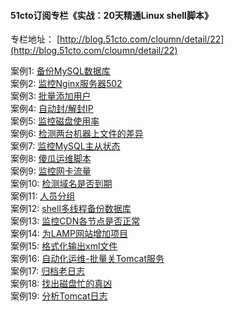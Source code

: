 #### 51cto订阅专栏《实战：20天精通Linux shell脚本》
专栏地址： [http://blog.51cto.com/cloumn/detail/22](http://blog.51cto.com/cloumn/detail/22)

案例1: [备份MySQL数据库](https://github.com/aminglinux/shell20/blob/master/1.md)
</br>
案例2: [监控Nginx服务器502](https://github.com/aminglinux/shell20/blob/master/2.md)
</br>
案例3: [批量添加用户](https://github.com/aminglinux/shell20/blob/master/3.md)
</br>
案例4: [自动封/解封IP](https://github.com/aminglinux/shell20/blob/master/4.md)
</br>
案例5: [监控磁盘使用率](https://github.com/aminglinux/shell20/blob/master/5.md)
</br>
案例6: [检测两台机器上文件的差异](https://github.com/aminglinux/shell20/blob/master/6.md)
</br>
案例7: [监控MySQL主从状态](https://github.com/aminglinux/shell20/blob/master/7.md)
</br>
案例8: [傻瓜运维脚本](https://github.com/aminglinux/shell20/blob/master/8.md)
</br>
案例9: [监控网卡流量](https://github.com/aminglinux/shell20/blob/master/9.md)
</br>
案例10: [检测域名是否到期](https://github.com/aminglinux/shell20/blob/master/10.md)
</br>
案例11: [人员分组](https://github.com/aminglinux/shell20/blob/master/11.md)
</br>
案例12: [shell多线程备份数据库](https://github.com/aminglinux/shell20/blob/master/12.md)
</br>
案例13: [监控CDN各节点是否正常](https://github.com/aminglinux/shell20/blob/master/13.md)
</br>
案例14: [为LAMP网站增加项目](https://github.com/aminglinux/shell20/blob/master/14.md)
</br>
案例15: [格式化输出xml文件](https://github.com/aminglinux/shell20/blob/master/15.md)
</br>
案例16: [自动化运维-批量关Tomcat服务](https://github.com/aminglinux/shell20/blob/master/16.md)
</br>
案例17: [归档老日志](https://github.com/aminglinux/shell20/blob/master/17.md)
</br>
案例18: [找出磁盘忙的真凶](https://github.com/aminglinux/shell20/blob/master/18.md)
</br>
案例19: [分析Tomcat日志](https://github.com/aminglinux/shell20/blob/master/19.md)
</br>

